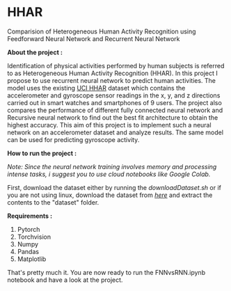 # HHAR
Comparision of Heterogeneous Human Activity Recognition using Feedforward Neural Network and Recurrent Neural Network

**About the project :**

Identification of physical activities performed by human subjects is referred to as Heterogeneous Human Activity Recognition (HHAR). In this project I propose to use recurrent neural network to predict human activities. The model uses the existing [UCI HHAR](http://archive.ics.uci.edu/ml/datasets/heterogeneity+activity+recognition) dataset which contains the accelerometer and gyroscope sensor readings in the x, y, and z directions carried out in smart watches and smartphones of 9 users. The project also compares the performance of different fully connected neural
network and Recursive neural network to find out the best fit architecture to obtain the highest accuracy. This aim of this project is to implement such a neural network on an accelerometer dataset and analyze results. The same model can be used for predicting gyroscope activity.

**How to run the project :**

_Note: Since the neural network training involves memory and processing intense tasks, i suggest you to use cloud notebooks like Google Colab._

First, download the dataset either by running the _downloadDataset.sh_ or if you are not using linux, download the dataset from [_here_](http://archive.ics.uci.edu/ml/machine-learning-databases/00344/Activity%20recognition%20exp.zip) and extract the contents to the "dataset" folder.

**Requirements :**
1. Pytorch
2. Torchvision
3. Numpy
4. Pandas
5. Matplotlib

That's pretty much it. You are now ready to run the FNNvsRNN.ipynb notebook and have a look at the project.
